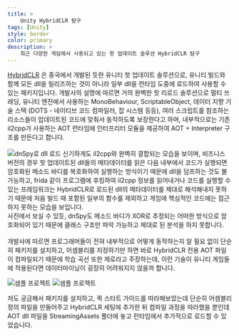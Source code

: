 ```yaml
---
title: >
    Unity HybridCLR 탐구
tags: [Unity]
style: border
color: primary
description: >
    최근 다양한 게임에서 사용되고 있는 핫 업데이트 솔루션 HybridCLR 탐구
---
```


[HybridCLR](https://github.com/focus-creative-games/hybridclr_unity) 은 중국에서 개발된 듯한 유니티 핫 업데이트 솔루션으로, 유니티 빌드와 함께 모든 dll을 릴리즈하는 것이 아니라 일부 dll을 런타임 도중에 로드하여 사용할 수 있는 패키지입니다. 개발사의 설명에 따르면 거의 완벽한 핫 리로드 솔루션으로 멀티 쓰레딩, 유니티 엔진에서 사용하는 MonoBehaviour, ScriptableObject, 데이터 지향 기술 스택 (DOTS - 네이티브 코드 컴파일러, 잡 시스템 등등), 여러 스크립트를 참조하는 리소스들이 업데이트된 코드에 맞춰서 동작하도록 보장한다고 하며, 내부적으로는 기존 il2cpp가 사용하는 AOT 런타임에 인터프리터 모듈을 제공하여 AOT + Interpreter 구조를 만든다고 합니다.<br>
<br>
![dnSpy로 dll 로드](assets/hybridclr.png)
신기하게도 il2cpp와 완벽히 결합되는 모습을 보이며, 비즈니스 버전의 경우 핫 업데이트된 dll들의 메타데이터를 읽은 다음 내부에서 코드가 실행되면 암호화된 메소드 바디를 복호화하여 실행하는 방식이기 때문에 dll을 덤프하는 것도 불가능하고, frida 같이 프로그램에 후킹하여 il2cpp 정보를 읽어내거나 코드를 실행할 수 있는 프레임워크는 HybridCLR로 로드된 dll의 메타데이터를 제대로 해석해내지 못하기 때문에 처음 빌드 때 포함된 일부의 함수를 제외하고 게임에 핵심적인 코드에는 접근하지 못하는 모습을 보입니다.<br>
사진에서 보실 수 있듯, dnSpy도 메소드 바디가 XOR로 추정되는 어떠한 방식으로 암호화되어 있기 때문에 클래스 구조만 파악 가능하고 제대로 된 분석을 하지 못합니다.<br>
<br>
개발사에 따르면 프로그래머들이 전혀 내부적으로 어떻게 동작하는지 알 필요 없이 단순히 패키지를 설치하고, 어셈블리를 지정하기만 하면 바로 HybridCLR 전용 AOT 파일이 컴파일되기 때문에 학습 곡선 또한 제로라고 주장하는데, 이런 기술이 유니티 게임들에 적용된다면 데이터마이닝이 굉장히 어려워지지 않을까 합니다.<br>

![샘플 프로젝트](assets/hybridclr2.png)
![샘플 프로젝트](assets/hybridclr3.png)

저도 궁금해서 패키지를 설치하고, 퀵 스타트 가이드를 따라해보았는데 단순히 어셈블리 정의 파일을 만들어주고 HybridCLR 세팅에 추가한 뒤 컴파일 과정을 따라했을 뿐인데 AOT dll 파일을 StreamingAssets 폴더에 놓고 런타임에서 추가적으로 로드할 수 있었습니다.